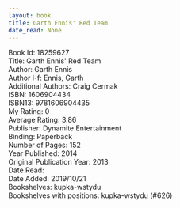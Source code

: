 ```yaml
---
layout: book
title: Garth Ennis' Red Team
date_read: None
---
```


Book Id: 18259627<br />
Title: Garth Ennis' Red Team<br />
Author: Garth Ennis<br />
Author l-f: Ennis, Garth<br />
Additional Authors: Craig Cermak<br />
ISBN: 1606904434<br />
ISBN13: 9781606904435<br />
My Rating: 0<br />
Average Rating: 3.86<br />
Publisher: Dynamite Entertainment<br />
Binding: Paperback<br />
Number of Pages: 152<br />
Year Published: 2014<br />
Original Publication Year: 2013<br />
Date Read: <br />
Date Added: 2019/10/21<br />
Bookshelves: kupka-wstydu<br />
Bookshelves with positions: kupka-wstydu (#626)<br />

